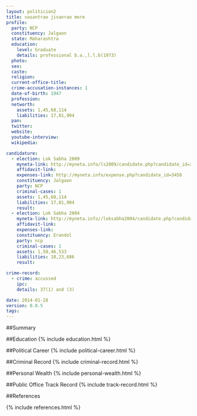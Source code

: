```yaml
---
layout: politician2
title: vasantrao jivanrao more
profile: 
  party: NCP
  constituency: Jalgaon
  state: Maharashtra
  education: 
    level: Graduate
    details: professional b.a.,l.l.b(1973)
  photo: 
  sex: 
  caste: 
  religion: 
  current-office-title: 
  crime-accusation-instances: 1
  date-of-birth: 1947
  profession: 
  networth: 
    assets: 1,45,68,114
    liabilities: 17,81,904
  pan: 
  twitter: 
  website: 
  youtube-interview: 
  wikipedia: 

candidature: 
  - election: Lok Sabha 2009
    myneta-link: http://myneta.info/ls2009/candidate.php?candidate_id=3458
    affidavit-link: 
    expenses-link: http://myneta.info/expense.php?candidate_id=3458
    constituency: Jalgaon 
    party: NCP
    criminal-cases: 1
    assets: 1,45,68,114
    liabilities: 17,81,904
    result:  
  - election: Lok Sabha 2004
    myneta-link: http://myneta.info//loksabha2004/candidate.php?candidate_id=2387
    affidavit-link: 
    expenses-link: 
    constituency: Erandol 
    party: ncp
    criminal-cases: 1
    assets: 1,58,46,533
    liabilities: 18,23,686
    result:  

crime-record: 
  - crime: accussed
    ipc: 
    details: 37(1) and (3) 

date: 2014-01-28
version: 0.0.5
tags: 
---
```

##Summary


##Education
{% include education.html %}


##Political Career
{% include political-career.html %}


##Criminal Record
{% include criminal-record.html %}


##Personal Wealth
{% include personal-wealth.html %}


##Public Office Track Record
{% include track-record.html %}


##References


{% include references.html %}